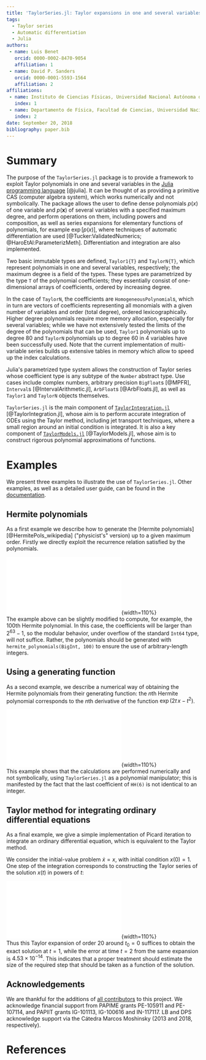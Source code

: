 ```yaml
---
title: 'TaylorSeries.jl: Taylor expansions in one and several variables in Julia'
tags:
  - Taylor series
  - Automatic differentiation
  - Julia
authors:
 - name: Luis Benet
   orcid: 0000-0002-8470-9054
   affiliation: 1
 - name: David P. Sanders
   orcid: 0000-0001-5593-1564
   affiliation: 2
affiliations:
 - name: Instituto de Ciencias Físicas, Universidad Nacional Autónoma de México (UNAM)
   index: 1
 - name: Departamento de Física, Facultad de Ciencias, Universidad Nacional Autónoma de México (UNAM)
   index: 2
date: September 20, 2018
bibliography: paper.bib
---
```


# Summary

The purpose of the `TaylorSeries.jl` package is to provide a framework to exploit Taylor polynomials in one and several variables
in the [Julia programming language](https://julialang.org) [@julia].
It can be thought of as providing a primitive CAS (computer algebra system),
which works numerically and not symbolically.
The package allows the user to define dense polynomials $p(x)$ of one variable and $p(\mathbf{x})$ of several variables with a specified maximum degree, and perform operations on them, including powers and composition, as well as series expansions
for elementary functions of polynomials, for example $\exp[p(x)]$,
where techniques of automatic differentiation are used
[@Tucker:ValidatedNumerics; @HaroEtAl:ParameterizMeth]. Differentiation and
integration are also implemented.

Two basic immutable types are defined, `Taylor1{T}` and `TaylorN{T}`,
which represent polynomials in one and several variables, respectively; the maximum degree is a field of the types. These types are parametrized by the type `T` of the polynomial coefficients; they essentially consist of one-dimensional arrays of coefficients, ordered by increasing degree.

In the case of `TaylorN`, the
coefficients are `HomogeneousPolynomial`s, which in turn are vectors
of coefficients representing all monomials with a given number of variables
and order (total degree), ordered lexicographically. Higher degree
polynomials require more
memory allocation, especially for several variables; while we have not extensively tested the limits of the degree of the polynomials that can be used, `Taylor1` polynomials up to degree 80 and
`TaylorN` polynomials up to degree 60 in 4 variables have been successfully used. Note that the current implementation of multi-variable series builds up extensive tables in memory which allow to speed up the index calculations.

Julia's parametrized type system allows the construction of Taylor series whose coefficient type is any subtype of the `Number` abstract type. Use cases include complex numbers,
arbitrary precision `BigFloat`s [@MPFR],
`Interval`s [@IntervalArithmetic.jl], `ArbFloat`s [@ArbFloats.jl],
as well as `Taylor1` and `TaylorN` objects themselves.

`TaylorSeries.jl` is the main component of
[`TaylorIntegration.jl`](https://github.com/PerezHz/TaylorIntegration.jl)
[@TaylorIntegration.jl], whose aim is to perform accurate integration
of ODEs using the Taylor method, including jet transport techniques,
where a small region around an initial condition is integrated.
It is also a key component of
[`TaylorModels.jl`](https://github.com/JuliaIntervals/TaylorModels.jl)
[@TaylorModels.jl], whose aim is to construct rigorous polynomial
approximations of functions.

# Examples

We present three examples to illustrate the use of `TaylorSeries.jl`. Other
examples, as well as a detailed user guide, can be found in the
[documentation](http://www.juliadiff.org/TaylorSeries.jl/stable).

## Hermite polynomials
As a first example we describe how to generate the [Hermite polynomials][@HermitePols_wikipedia]
("physicist's" version) up to a given maximum order. Firstly we directly exploit the recurrence relation satisfied by the polynomials.

![Code to generate Hermite polynomials directly from the recursion relation; the last line displays the 6th Hermite polynomial.](Fig1.pdf){width=110%}  
The example above can be slightly modified to compute, for example, the 100th Hermite polynomial.
In this case, the coefficients will be larger than $2^{63}-1$, so the modular
behavior, under overflow of the standard `Int64` type, will not suffice. Rather, the polynomials should
be generated with `hermite_polynomials(BigInt, 100)` to ensure
the use of arbitrary-length integers.

## Using a generating function
As a second example, we describe a numerical way of obtaining the
Hermite polynomials from their generating function: the $n$th Hermite polynomial
corresponds to the $n$th derivative of the function $\exp(2t \, x - t^2)$.

![Code to generate Hermite polynomials from the generating function $\exp(2t \, x - t^2)$; the last line displays the result for the 6th Hermite polynomial.](Fig2.pdf){width=110%}  
This example shows that the calculations are performed numerically and not
symbolically, using `TaylorSeries.jl` as a polynomial manipulator; this
is manifested by the fact that the last coefficient of `HH(6)` is not
identical to an integer.

## Taylor method for integrating ordinary differential equations
As a final example, we give a simple implementation of Picard
iteration to integrate an ordinary differential equation, which is equivalent to
the Taylor method.

We consider the initial-value problem $\dot{x} = x$,
with initial condition $x(0) = 1$. One step of the integration corresponds
to constructing the Taylor series of the solution $x(t)$ in powers of $t$:

![Code to implement Picard iteration to integrate the initial value problem $\dot{x} = x$, $x(0) = 1$, using a 20th order local Taylor expansion.](Fig3.pdf){width=110%}  
Thus this Taylor expansion of order 20 around $t_0=0$
suffices to obtain the exact solution at $t=1$, while the error at time $t=2$
from the same expansion is $4.53 \times 10^{-14}$.
This indicates that a proper treatment should estimate the size of the required step that should be taken as a function of the solution.

## Acknowledgements

We are thankful for the additions of
[all contributors](https://github.com/JuliaDiff/TaylorSeries.jl/graphs/contributors)
to this project. We acknowledge financial support from PAPIME grants
PE-105911 and PE-107114, and PAPIIT grants IG-101113, IG-100616
and IN-117117. LB and DPS acknowledge support via the Cátedra Marcos Moshinsky (2013 and 2018, respectively).

# References
